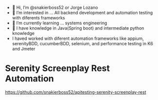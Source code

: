 - 👋 Hi, I’m @snakierboss52 or Jorge Lozano 
- 👀 I’m interested in ... All backend development and automation testing with diferents frameworks
- 🌱 I’m currently learning ... systems engineering
- 💞️ I have knowledge in Java(Spring boot) and intermediate python knowledge
- I haved worked with diferent automation frameworks like appium, serenityBDD, cucumberBDD, selenium, and performance testing in K6 and Jmeter

# Serenity Screenplay Rest Automation
https://github.com/snakierboss52/apitesting-serenity-screenplay-rest

<!---
snakierboss52/snakierboss52 is a ✨ special ✨ repository because its `README.md` (this file) appears on your GitHub profile.
You can click the Preview link to take a look at your changes.
--->

